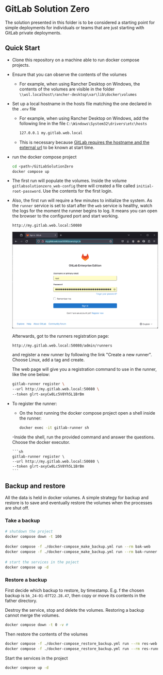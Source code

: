 # GitLab Solution Zero

The solution presented in this folder is to be considered a starting point for simple deployments for individuals or teams that are just starting with GitLab private deployments.

## Quick Start

- Clone this repository on a machine able to run docker compose projects.
- Ensure that you can observe the contents of the volumes
  - For example, when using Rancher Desktop on Windows, the contents of the volumes are visible in the folder `\\wsl.localhost\rancher-desktop\var\lib\docker\volumes `
- Set up a local hostname in the hosts file matching the one declared in the `.env` file
  - For example, when using Rancher Desktop on Windows, add the following line in the file `C:\Windows\System32\drivers\etc\hosts`

      ```txt
      127.0.0.1 my.gitlab.web.local
      ```

  - This is necessary because [GitLab requires the hostname and the external url](https://docs.gitlab.com/ee/install/docker.html#install-gitlab-using-docker-compose) to be known at start time.
- run the docker compose project

    ```sh
    cd <path>/GitLabSolutionZero
    docker compose up
    ```

- The first run will populate the volumes. Inside the volume `gitlabsolutionzero_web-config` there will created a file called `initial-root-password`. Use the contents for the first login.
- Also, the first run will require a few minutes to initialize the system. As the `runner` service is set to start after the `web` service is healthy, watch the logs for the moment the runner begins to log. It means you can open the browser to the configured port and start working.

    ```url
    http://my.gitlab.web.local:50080
    ```
    ![Login Screen](img/LoginScreen.png)

    Afterwards, got to the runners registration page:

    ```url
    http://my.gitlab.web.local:50080/admin/runners
    ```

    and register a new runner by following the link "Create a new runner". Choose Linux, add a tag and create.

    The web page will give you a registration command to use in the runner, like the one below:

    ```sh
    gitlab-runner register \
    --url http://my.gitlab.web.local:50080 \
    --token glrt-axyCw8Lc5V8Yh5L1BrBm
    ```
    

- To register the runner:
  - On the host running the docker compose project open a shell inside the runner:

      ```sh
      docker exec -it gitlab-runner sh
      ```
  
  -Inside the shell, run the provided command and answer the questions. Choose the docker executor.

      ```sh
      gitlab-runner register \
      --url http://my.gitlab.web.local:50080 \
      --token glrt-axyCw8Lc5V8Yh5L1BrBm
      ```

## Backup and restore

All the data is held in docker volumes. A simple strategy for backup and restore is to save and eventually restore the volumes when the processes are shut off.

### Take a backup

```sh
# shutdown the project
docker compose down -t 100

docker compose -f ./docker-compose_make_backup.yml run --rm bak-web
docker compose -f ./docker-compose_make_backup.yml run --rm bak-runner

# start the services in the poject
docker compose up -d
```

### Restore a backup

First decide which backup to restore, by timestamp. E.g. f the chosen backup is `bk_24-01-07T22.28.47`, then copy or move its contents in the father directory.

Destroy the service, stop and delete the volumes. Restoring a backup cannot merge the volumes.

```sh
docker compose down -t 0 -v # 
```

Then restore the contents of the volumes

```sh
docker compose -f ./docker-compose_restore_backup.yml run --rm res-web
docker compose -f ./docker-compose_restore_backup.yml run --rm res-runner
```

Start the services in the project

```sh
docker compose up -d
```

